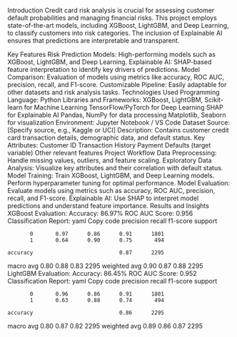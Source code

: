 Introduction
Credit card risk analysis is crucial for assessing customer default probabilities and managing financial risks. This project employs state-of-the-art models, including XGBoost, LightGBM, and Deep Learning, to classify customers into risk categories. The inclusion of Explainable AI ensures that predictions are interpretable and transparent.

Key Features
Risk Prediction Models: High-performing models such as XGBoost, LightGBM, and Deep Learning.
Explainable AI: SHAP-based feature interpretation to identify key drivers of predictions.
Model Comparison: Evaluation of models using metrics like accuracy, ROC AUC, precision, recall, and F1-score.
Customizable Pipeline: Easily adaptable for other datasets and risk analysis tasks.
Technologies Used
Programming Language: Python
Libraries and Frameworks:
XGBoost, LightGBM, Scikit-learn for Machine Learning
TensorFlow/PyTorch for Deep Learning
SHAP for Explainable AI
Pandas, NumPy for data processing
Matplotlib, Seaborn for visualization
Environment: Jupyter Notebook / VS Code
Dataset
Source: [Specify source, e.g., Kaggle or UCI]
Description: Contains customer credit card transaction details, demographic data, and default status.
Key Attributes:
Customer ID
Transaction History
Payment Defaults (target variable)
Other relevant features
Project Workflow
Data Preprocessing:
Handle missing values, outliers, and feature scaling.
Exploratory Data Analysis:
Visualize key attributes and their correlation with default status.
Model Training:
Train XGBoost, LightGBM, and Deep Learning models.
Perform hyperparameter tuning for optimal performance.
Model Evaluation:
Evaluate models using metrics such as accuracy, ROC AUC, precision, recall, and F1-score.
Explainable AI:
Use SHAP to interpret model predictions and understand feature importance.
Results and Insights
XGBoost Evaluation:
Accuracy: 86.97%
ROC AUC Score: 0.956
Classification Report:
yaml
Copy code
              precision    recall  f1-score   support

           0       0.97      0.86      0.91      1801
           1       0.64      0.90      0.75       494

    accuracy                           0.87      2295
   macro avg       0.80      0.88      0.83      2295
weighted avg       0.90      0.87      0.88      2295
LightGBM Evaluation:
Accuracy: 86.45%
ROC AUC Score: 0.952
Classification Report:
yaml
Copy code
              precision    recall  f1-score   support

           0       0.96      0.86      0.91      1801
           1       0.63      0.88      0.74       494

    accuracy                           0.86      2295
   macro avg       0.80      0.87      0.82      2295
weighted avg       0.89      0.86      0.87      2295

